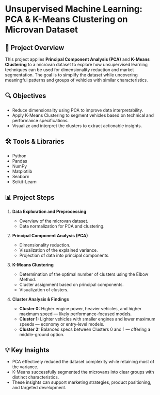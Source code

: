 # Unsupervised Machine Learning: PCA & K-Means Clustering on Microvan Dataset

## 🚀 Project Overview

This project applies **Principal Component Analysis (PCA)** and **K-Means Clustering** to a microvan dataset to explore how unsupervised learning techniques can be used for dimensionality reduction and market segmentation. The goal is to simplify the dataset while uncovering meaningful patterns and groups of vehicles with similar characteristics.

## 🔍 Objectives

- Reduce dimensionality using PCA to improve data interpretability.
- Apply K-Means Clustering to segment vehicles based on technical and performance specifications.
- Visualize and interpret the clusters to extract actionable insights.

## 🛠️ Tools & Libraries

- Python
- Pandas
- NumPy
- Matplotlib
- Seaborn
- Scikit-Learn

## 📊 Project Steps

1. **Data Exploration and Preprocessing**  
   - Overview of the microvan dataset.  
   - Data normalization for PCA and clustering.

2. **Principal Component Analysis (PCA)**  
   - Dimensionality reduction.  
   - Visualization of the explained variance.  
   - Projection of data into principal components.

3. **K-Means Clustering**  
   - Determination of the optimal number of clusters using the Elbow Method.  
   - Cluster assignment based on principal components.  
   - Visualization of clusters.

4. **Cluster Analysis & Findings**  
   - **Cluster 0:** Higher engine power, heavier vehicles, and higher maximum speed — likely performance-focused models.  
   - **Cluster 1:** Lighter vehicles with smaller engines and lower maximum speeds — economy or entry-level models.  
   - **Cluster 2:** Balanced specs between Clusters 0 and 1 — offering a middle-ground option.

## 💡 Key Insights

- PCA effectively reduced the dataset complexity while retaining most of the variance.
- K-Means successfully segmented the microvans into clear groups with distinct characteristics.
- These insights can support marketing strategies, product positioning, and targeted development.
